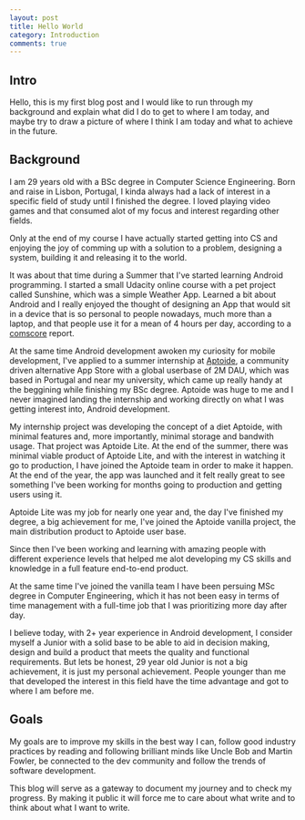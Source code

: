 ```yaml
---
layout: post
title: Hello World
category: Introduction
comments: true
---
```


## Intro

Hello, this is my first blog post and I would like to run through my background and explain what did I do to get to where I am today, and maybe try to draw a picture of where I think I am today and what to achieve in the future.

## Background
I am 29 years old with a BSc degree in Computer Science Engineering. Born and raise in Lisbon, Portugal, I kinda always had a lack of interest in a specific field of study until I finished the degree. I loved playing video games and that consumed alot of my focus and interest regarding other fields.

Only at the end of my course I have actually started getting into CS and enjoying the joy of comming up with a solution to a problem, designing a system, building it and releasing it to the world.

It was about that time during a Summer that I've started learning Android programming. I started a small Udacity online course with a pet project called Sunshine, which was a simple Weather App. Learned a bit about Android and I really enjoyed the thought of designing an App that would sit in a device that is so personal to people nowadays, much more than a laptop, and that people use it for a mean of 4 hours per day, according to a [comscore](https://www.comscore.com/Insights/Blog/Mobile-Matures-as-the-Cross-Platform-Era-Emerges) report.

At the same time Android development awoken my curiosity for mobile development, I've applied to a summer internship at [Aptoide](www.aptoide.com), a community driven alternative App Store with a global userbase of 2M DAU, which was based in Portugal and near my university, which came up really handy at the beggining while finishing my BSc degree.
Aptoide was huge to me and I never imagined landing the internship and working directly on what I was getting interest into, Android development. 

My internship project was developing the concept of a diet Aptoide, with minimal features and, more importantly, minimal storage and bandwith usage. That project was Aptoide Lite.
At the end of the summer, there was minimal viable product of Aptoide Lite, and with the interest in watching it go to production, I have joined the Aptoide team in order to make it happen. At the end of the year, the app was launched and it felt really great to see something I've been working for months going to production and getting users using it.

Aptoide Lite was my job for nearly one year and, the day I've finished my degree, a big achievement for me, I've joined the Aptoide vanilla project, the main distribution product to Aptoide user base.

Since then I've been working and learning with amazing people with different experience levels that helped me alot developing my CS skills and knowledge in a full feature end-to-end product.

At the same time I've joined the vanilla team I have been persuing MSc degree in Computer Engineering, which it has not been easy in terms of time management with a full-time job that I was prioritizing more day after day.

I believe today, with 2+ year experience in Android development, I consider myself a Junior with a solid base to be able to aid in decision making, design and build a product that meets the quality and functional requirements.
But lets be honest, 29 year old Junior is not a big achievement, it is just my personal achievement. People younger than me that developed the interest in this field have the time advantage and got to where I am before me. 

## Goals

My goals are to improve my skills in the best way I can, follow good industry practices by reading and following brilliant minds like Uncle Bob and Martin Fowler, be connected to the dev community and follow the trends of software development. 

This blog will serve as a gateway to document my journey and to check my progress. By making it public it will force me to care about what write and to think about what I want to write. 